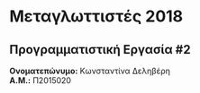 # Μεταγλωττιστές 2018
## Προγραμματιστική Εργασία #2

**Ονοματεπώνυμο:** Κωνσταντίνα Δεληβέρη <br>
**Α.Μ.:** Π2015020


